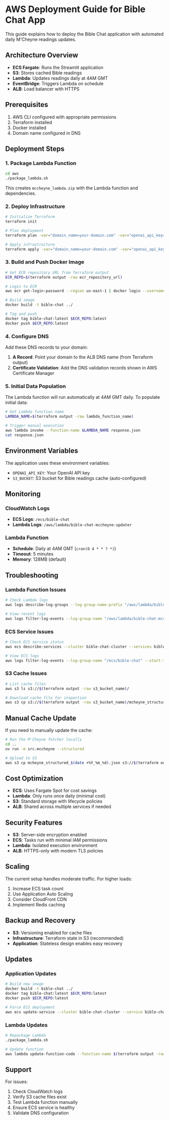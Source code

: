 # AWS Deployment Guide for Bible Chat App

This guide explains how to deploy the Bible Chat application with automated daily M'Cheyne readings updates.

## Architecture Overview

- **ECS Fargate**: Runs the Streamlit application
- **S3**: Stores cached Bible readings
- **Lambda**: Updates readings daily at 4AM GMT
- **EventBridge**: Triggers Lambda on schedule
- **ALB**: Load balancer with HTTPS

## Prerequisites

1. AWS CLI configured with appropriate permissions
2. Terraform installed
3. Docker installed
4. Domain name configured in DNS

## Deployment Steps

### 1. Package Lambda Function

```bash
cd aws
./package_lambda.sh
```

This creates `mccheyne_lambda.zip` with the Lambda function and dependencies.

### 2. Deploy Infrastructure

```bash
# Initialize Terraform
terraform init

# Plan deployment
terraform plan -var="domain_name=your-domain.com" -var="openai_api_key=your-openai-key"

# Apply infrastructure
terraform apply -var="domain_name=your-domain.com" -var="openai_api_key=your-openai-key"
```

### 3. Build and Push Docker Image

```bash
# Get ECR repository URL from Terraform output
ECR_REPO=$(terraform output -raw ecr_repository_url)

# Login to ECR
aws ecr get-login-password --region us-east-1 | docker login --username AWS --password-stdin $ECR_REPO

# Build image
docker build -t bible-chat ../

# Tag and push
docker tag bible-chat:latest $ECR_REPO:latest
docker push $ECR_REPO:latest
```

### 4. Configure DNS

Add these DNS records to your domain:

1. **A Record**: Point your domain to the ALB DNS name (from Terraform output)
2. **Certificate Validation**: Add the DNS validation records shown in AWS Certificate Manager

### 5. Initial Data Population

The Lambda function will run automatically at 4AM GMT daily. To populate initial data:

```bash
# Get Lambda function name
LAMBDA_NAME=$(terraform output -raw lambda_function_name)

# Trigger manual execution
aws lambda invoke --function-name $LAMBDA_NAME response.json
cat response.json
```

## Environment Variables

The application uses these environment variables:

- `OPENAI_API_KEY`: Your OpenAI API key
- `S3_BUCKET`: S3 bucket for Bible readings cache (auto-configured)

## Monitoring

### CloudWatch Logs

- **ECS Logs**: `/ecs/bible-chat`
- **Lambda Logs**: `/aws/lambda/bible-chat-mccheyne-updater`

### Lambda Function

- **Schedule**: Daily at 4AM GMT (`cron(0 4 * * ? *)`)
- **Timeout**: 5 minutes
- **Memory**: 128MB (default)

## Troubleshooting

### Lambda Function Issues

```bash
# Check Lambda logs
aws logs describe-log-groups --log-group-name-prefix "/aws/lambda/bible-chat"

# View recent logs
aws logs filter-log-events --log-group-name "/aws/lambda/bible-chat-mccheyne-updater" --start-time $(date -d "1 hour ago" +%s)000
```

### ECS Service Issues

```bash
# Check ECS service status
aws ecs describe-services --cluster bible-chat-cluster --services bible-chat-service

# View ECS logs
aws logs filter-log-events --log-group-name "/ecs/bible-chat" --start-time $(date -d "1 hour ago" +%s)000
```

### S3 Cache Issues

```bash
# List cache files
aws s3 ls s3://$(terraform output -raw s3_bucket_name)/

# Download cache file for inspection
aws s3 cp s3://$(terraform output -raw s3_bucket_name)/mcheyne_structured_2025_10_18.json ./
```

## Manual Cache Update

If you need to manually update the cache:

```bash
# Run the M'Cheyne fetcher locally
cd ..
uv run -m src.mccheyne --structured

# Upload to S3
aws s3 cp mcheyne_structured_$(date +%Y_%m_%d).json s3://$(terraform output -raw s3_bucket_name)/
```

## Cost Optimization

- **ECS**: Uses Fargate Spot for cost savings
- **Lambda**: Only runs once daily (minimal cost)
- **S3**: Standard storage with lifecycle policies
- **ALB**: Shared across multiple services if needed

## Security Features

- **S3**: Server-side encryption enabled
- **ECS**: Tasks run with minimal IAM permissions
- **Lambda**: Isolated execution environment
- **ALB**: HTTPS-only with modern TLS policies

## Scaling

The current setup handles moderate traffic. For higher loads:

1. Increase ECS task count
2. Use Application Auto Scaling
3. Consider CloudFront CDN
4. Implement Redis caching

## Backup and Recovery

- **S3**: Versioning enabled for cache files
- **Infrastructure**: Terraform state in S3 (recommended)
- **Application**: Stateless design enables easy recovery

## Updates

### Application Updates

```bash
# Build new image
docker build -t bible-chat ../
docker tag bible-chat:latest $ECR_REPO:latest
docker push $ECR_REPO:latest

# Force ECS deployment
aws ecs update-service --cluster bible-chat-cluster --service bible-chat-service --force-new-deployment
```

### Lambda Updates

```bash
# Repackage Lambda
./package_lambda.sh

# Update function
aws lambda update-function-code --function-name $(terraform output -raw lambda_function_name) --zip-file fileb://mccheyne_lambda.zip
```

## Support

For issues:

1. Check CloudWatch logs
2. Verify S3 cache files exist
3. Test Lambda function manually
4. Ensure ECS service is healthy
5. Validate DNS configuration